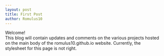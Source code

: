 ```yaml
---
layout: post
title: First Post
author: Romulus10
---
```


Welcome!  
This blog will contain updates and comments on the various projects hosted on the main body of the romulus10.github.io website. Currently, the stylesheet for this page is not right.
